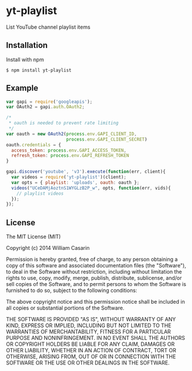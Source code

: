 
# yt-playlist

  List YouTube channel playlist items

## Installation

  Install with npm

    $ npm install yt-playlist

## Example

```js
var gapi = require('googleapis');
var OAuth2 = gapi.auth.OAuth2;

/*
 * oauth is needed to prevent rate limiting
 */
var oauth = new OAuth2(process.env.GAPI_CLIENT_ID,
                       process.env.GAPI_CLIENT_SECRET)
oauth.credentials = {
  access_token: process.env.GAPI_ACCESS_TOKEN,
  refresh_token: process.env.GAPI_REFRESH_TOKEN
}

gapi.discover('youtube', 'v3').execute(function(err, client){
  var videos = require('yt-playlist')(client);
  var opts = { playlist: 'uploads', oauth: oauth };
  videos("UCeDAMjAoztnS1WYGLzB2P_w", opts, function(err, vids){
    // playlist videos
  });
});


```

## License

  The MIT License (MIT)

  Copyright (c) 2014 William Casarin

  Permission is hereby granted, free of charge, to any person obtaining a copy
  of this software and associated documentation files (the "Software"), to deal
  in the Software without restriction, including without limitation the rights
  to use, copy, modify, merge, publish, distribute, sublicense, and/or sell
  copies of the Software, and to permit persons to whom the Software is
  furnished to do so, subject to the following conditions:

  The above copyright notice and this permission notice shall be included in
  all copies or substantial portions of the Software.

  THE SOFTWARE IS PROVIDED "AS IS", WITHOUT WARRANTY OF ANY KIND, EXPRESS OR
  IMPLIED, INCLUDING BUT NOT LIMITED TO THE WARRANTIES OF MERCHANTABILITY,
  FITNESS FOR A PARTICULAR PURPOSE AND NONINFRINGEMENT. IN NO EVENT SHALL THE
  AUTHORS OR COPYRIGHT HOLDERS BE LIABLE FOR ANY CLAIM, DAMAGES OR OTHER
  LIABILITY, WHETHER IN AN ACTION OF CONTRACT, TORT OR OTHERWISE, ARISING FROM,
  OUT OF OR IN CONNECTION WITH THE SOFTWARE OR THE USE OR OTHER DEALINGS IN
  THE SOFTWARE.
